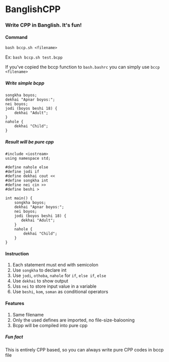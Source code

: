 # BanglishCPP

### Write CPP in Banglish. It's fun!

#### Command

```
bash bccp.sh <filename>
```
Ex: `bash bccp.sh test.bcpp`

If you've copied the bccp function to `bash.bashrc` you can simply use `bccp <filename>`


##### Write simple bcpp

```
songkha boyos;
dekhai "Apnar boyos:";
nei boyos;
jodi (boyos beshi 18) {
    dekhai "Adult";
}
nahole {
    dekhai "Child";
}
```

##### Result will be pure cpp

```
#include <iostream>
using namespace std;

#define nahole else
#define jodi if
#define dekhai cout <<
#define songkha int
#define nei cin >> 
#define beshi > 

int main() {
    songkha boyos;
    dekhai "Apnar boyos:";
    nei boyos;
    jodi (boyos beshi 18) {
       dekhai "Adult";
    }
    nahole {
        dekhai "Child";
    }
}

```

#### Instruction

1. Each statement must end with semicolon
2. Use `songkha` to declare int
3. Use `jodi`, `othoba`, `nahole` for `if`, `else if`, `else`
4. Use `dekhai` to show output
5. Uss `nei` to store input value in a variable
6. Use `beshi`, `kom`, `soman` as conditional operators

#### Features
1. Same filename
2. Only the used defines are imported, no file-size-balooning
3. Bcpp will be compiled into pure cpp

##### Fun fact
This is entirely CPP based, so you can always write pure CPP codes in bccp file
